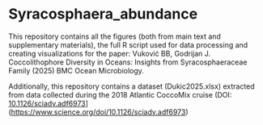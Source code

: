 # Syracosphaera_abundance
This repository contains all the figures (both from main text and supplementary materials), the full R script used for data processing and creating visualizations for the paper:
Vuković BB, Godrijan J. Coccolithophore Diversity in Oceans: Insights from Syracosphaeraceae Family (2025) BMC Ocean Microbiology.

Additionally, this repository contains a dataset (Dukic2025.xlsx) extracted from data collected during the 2018 Atlantic CoccoMix cruise (DOI: [10.1126/sciadv.adf6973]([10.1126/sciadv.adf6973)](https://www.science.org/doi/10.1126/sciadv.adf6973)
